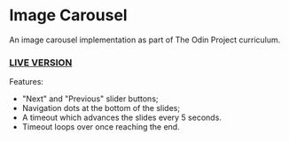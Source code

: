 # Image Carousel

An image carousel implementation as part of The Odin Project curriculum.

### <a href="https://dimitrije108.github.io/dropdown-menu-TOP/">LIVE VERSION</a>

Features:

- "Next" and "Previous" slider buttons;
- Navigation dots at the bottom of the slides;
- A timeout which advances the slides every 5 seconds.
- Timeout loops over once reaching the end.
